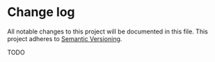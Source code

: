 # Change log

All notable changes to this project will be documented in this file.
This project adheres to [Semantic Versioning](http://semver.org/).

TODO
